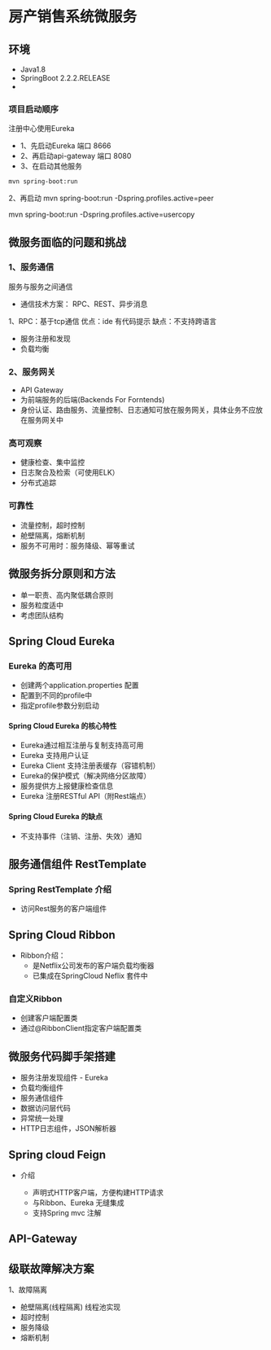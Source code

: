# 房产销售系统微服务

## 环境
- Java1.8
- SpringBoot 2.2.2.RELEASE
-  

### 项目启动顺序
注册中心使用Eureka
- 1、先启动Eureka 端口 8666
- 2、再启动api-gateway 端口 8080
- 3、在启动其他服务
```bash
mvn spring-boot:run
```


2、再启动
mvn spring-boot:run -Dspring.profiles.active=peer

mvn spring-boot:run -Dspring.profiles.active=usercopy 



## 微服务面临的问题和挑战
### 1、服务通信
服务与服务之间通信
- 通信技术方案： RPC、REST、异步消息

1、RPC：基于tcp通信 
优点：ide 有代码提示 缺点：不支持跨语言

- 服务注册和发现
- 负载均衡

### 2、服务网关
- API Gateway
- 为前端服务的后端(Backends For Forntends)
- 身份认证、路由服务、流量控制、日志通知可放在服务网关，具体业务不应放在服务网关中

### 高可观察
- 健康检查、集中监控
- 日志聚合及检索（可使用ELK）
- 分布式追踪

### 可靠性
- 流量控制，超时控制
- 舱壁隔离，熔断机制
- 服务不可用时：服务降级、幂等重试

## 微服务拆分原则和方法
- 单一职责、高内聚低耦合原则
- 服务粒度适中
- 考虑团队结构

## Spring Cloud Eureka
### Eureka 的高可用
- 创建两个application.properties 配置
- 配置到不同的profile中
- 指定profile参数分别启动

#### Spring Cloud Eureka 的核心特性
- Eureka通过相互注册与复制支持高可用
- Eureka 支持用户认证
- Eureka Client 支持注册表缓存（容错机制）
- Eureka的保护模式（解决网络分区故障）
- 服务提供方上报健康检查信息
- Eureka 注册RESTful API（附Rest端点）

#### Spring Cloud Eureka 的缺点
- 不支持事件（注销、注册、失效）通知

## 服务通信组件 RestTemplate
### Spring RestTemplate 介绍
- 访问Rest服务的客户端组件 


## Spring Cloud Ribbon
- Ribbon介绍：
    - 是Netflix公司发布的客户端负载均衡器
    - 已集成在SpringCloud Neflix 套件中
### 自定义Ribbon
- 创建客户端配置类
- 通过@RibbonClient指定客户端配置类

## 微服务代码脚手架搭建
- 服务注册发现组件 - Eureka
- 负载均衡组件
- 服务通信组件
- 数据访问层代码
- 异常统一处理
- HTTP日志组件，JSON解析器


## Spring cloud Feign
- 介绍

    - 声明式HTTP客户端，方便构建HTTP请求
    - 与Ribbon、Eureka 无缝集成
    - 支持Spring mvc 注解
   
 ## API-Gateway
 
 
 ## 级联故障解决方案
 1、故障隔离
 - 舱壁隔离(线程隔离) 线程池实现
 - 超时控制
 - 服务降级
 - 熔断机制